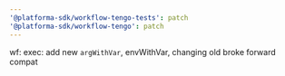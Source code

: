 ```yaml
---
'@platforma-sdk/workflow-tengo-tests': patch
'@platforma-sdk/workflow-tengo': patch
---
```


wf: exec: add new `argWithVar`, envWithVar, changing old broke forward compat
